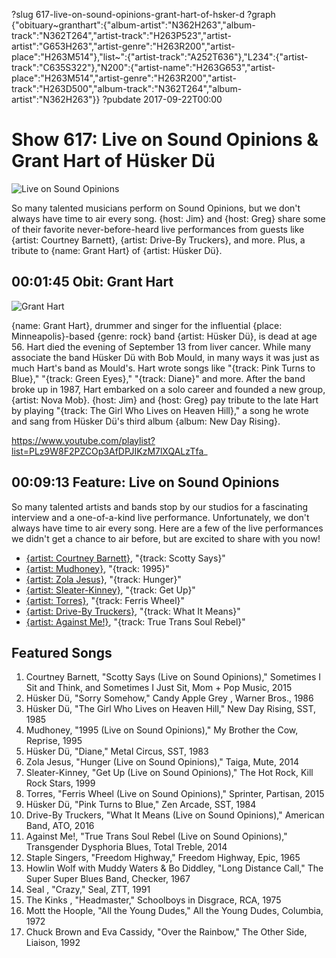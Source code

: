 ?slug 617-live-on-sound-opinions-grant-hart-of-hsker-d
?graph {"obituary~granthart":{"album-artist":"N362H263","album-track":"N362T264","artist-track":"H263P523","artist-artist":"G653H263","artist-genre":"H263R200","artist-place":"H263M514"},"list~":{"artist-track":"A252T636"},"L234":{"artist-track":"C635S322"},"N200":{"artist-name":"H263G653","artist-place":"H263M514","artist-genre":"H263R200","artist-track":"H263D500","album-track":"N362T264","album-artist":"N362H263"}}
?pubdate 2017-09-22T00:00
# Show 617: Live on Sound Opinions & Grant Hart of Hüsker Dü

![Live on Sound Opinions](//static.soundopinions.org/images/2017/liveonsoundopinions_web.jpg)

So many talented musicians perform on Sound Opinions, but we don't always have time to air every song. {host: Jim} and {host: Greg} share some of their favorite never-before-heard live performances from guests like {artist: Courtney Barnett}, {artist: Drive-By Truckers}, and more. Plus, a tribute to {name: Grant Hart} of {artist: Hüsker Dü}.

## 00:01:45  Obit: Grant Hart
![Grant Hart](//static.soundopinions.org/images/2017/granthart.jpg)

{name: Grant Hart}, drummer and singer for the influential {place: Minneapolis}-based {genre: rock} band {artist: Hüsker Dü}, is dead at age 56. Hart died the evening of September 13 from liver cancer. While many associate the band Hüsker Dü with Bob Mould, in many ways it was just as much Hart's band as Mould's. Hart wrote songs like "{track: Pink Turns to Blue}," "{track: Green Eyes}," "{track: Diane}" and more. After the band broke up in 1987, Hart embarked on a solo career and founded a new group, {artist: Nova Mob}. {host: Jim} and {host: Greg} pay tribute to the late Hart by playing "{track: The Girl Who Lives on Heaven Hill}," a song he wrote and sang from Hüsker Dü's third album {album: New Day Rising}. 

https://www.youtube.com/playlist?list=PLz9W8F2PZCOp3AfDPJIKzM7lXQALzTfa_

## 00:09:13 Feature: Live on Sound Opinions
So many talented artists and bands stop by our studios for a fascinating interview and a one-of-a-kind live performance. Unfortunately, we don't always have time to air every song. Here are a few of the live performances we didn't get a chance to air before, but are excited to share with you now!

- [{artist: Courtney Barnett}](http://soundopinions.org/show/559/#courtneybarnett), "{track: Scotty Says}"
- [{artist: Mudhoney}](http://soundopinions.org/show/563/#mudhoney), "{track: 1995}"
- [{artist: Zola Jesus}](http://soundopinions.org/show/497/#zolajesus), "{track: Hunger}"
- [{artist: Sleater-Kinney}](http://soundopinions.org/show/489/#sleaterkinney), "{track: Get Up}"
- [{artist: Torres}](http://soundopinions.org/show/501/#torres), "{track: Ferris Wheel}"
- [{artist: Drive-By Truckers}](http://soundopinions.org/show/595/#drivebytruckers), "{track: What It Means}"
- [{artist: Against Me!}](http://soundopinions.org/show/493/#againstme), "{track: True Trans Soul Rebel}"


## Featured Songs
1. Courtney Barnett, "Scotty Says (Live on Sound Opinions)," Sometimes I Sit and Think, and Sometimes I Just Sit, Mom + Pop Music, 2015
1. Hüsker Dü, "Sorry Somehow," Candy Apple Grey , Warner Bros., 1986
1. Hüsker Dü, "The Girl Who Lives on Heaven Hill," New Day Rising, SST, 1985
1. Mudhoney, "1995 (Live on Sound Opinions)," My Brother the Cow, Reprise, 1995
1. Hüsker Dü, "Diane," Metal Circus, SST, 1983
1. Zola Jesus, "Hunger (Live on Sound Opinions)," Taiga, Mute, 2014
1. Sleater-Kinney, "Get Up (Live on Sound Opinions)," The Hot Rock, Kill Rock Stars, 1999
1. Torres, "Ferris Wheel (Live on Sound Opinions)," Sprinter, Partisan, 2015
1. Hüsker Dü, "Pink Turns to Blue," Zen Arcade, SST, 1984
1. Drive-By Truckers, "What It Means (Live on Sound Opinions)," American Band, ATO, 2016
1. Against Me!, "True Trans Soul Rebel (Live on Sound Opinions)," Transgender Dysphoria Blues, Total Treble, 2014
1. Staple Singers, "Freedom Highway," Freedom Highway, Epic, 1965
1. Howlin Wolf with Muddy Waters & Bo Diddley, "Long Distance Call," The Super Super Blues Band, Checker, 1967
1. Seal , "Crazy," Seal, ZTT, 1991
1. The Kinks , "Headmaster," Schoolboys in Disgrace, RCA, 1975
1. Mott the Hoople, "All the Young Dudes," All the Young Dudes, Columbia, 1972
1. Chuck Brown and Eva Cassidy, "Over the Rainbow," The Other Side, Liaison, 1992

